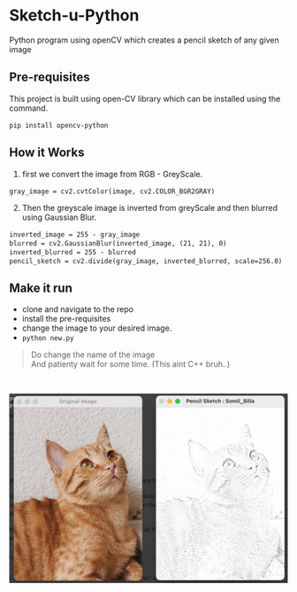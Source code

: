 # Sketch-u-Python

Python program using openCV which creates a pencil sketch of any given image

## Pre-requisites

This project is built using open-CV library which can be installed using the command.
<br>

```
pip install opencv-python
```

## How it Works

1. first we convert the image from RGB - GreyScale.

```
gray_image = cv2.cvtColor(image, cv2.COLOR_BGR2GRAY)
```

2. Then the greyscale image is inverted from greyScale and then blurred using Gaussian Blur.

```
inverted_image = 255 - gray_image
blurred = cv2.GaussianBlur(inverted_image, (21, 21), 0)
inverted_blurred = 255 - blurred
pencil_sketch = cv2.divide(gray_image, inverted_blurred, scale=256.0)
```

## Make it run

- clone and navigate to the repo
- install the pre-requisites
- change the image to your desired image.
- `python new.py`

> Do change the name of the image <br>
> And patienty wait for some time. (This aint C++ bruh..)

<br>

![An image should be here](./demo.png)
